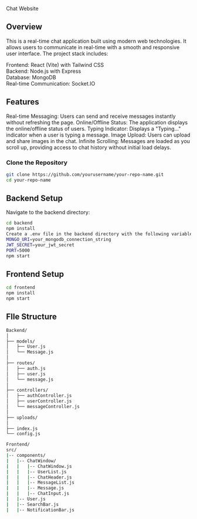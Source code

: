 Chat Website

## Overview
This is a real-time chat application built using modern web technologies. It allows users to communicate in real-time with a smooth and responsive user interface. The project stack includes:

Frontend: React (Vite) with Tailwind CSS </br>
Backend: Node.js with Express </br>
Database: MongoDB </br>
Real-time Communication: Socket.IO

## Features
Real-time Messaging: Users can send and receive messages instantly without refreshing the page.
Online/Offline Status: The application displays the online/offline status of users.
Typing Indicator: Displays a "Typing..." indicator when a user is typing a message.
Image Upload: Users can upload and share images in the chat.
Infinite Scrolling: Messages are loaded as you scroll up, providing access to chat history without initial load delays.

### Clone the Repository
```bash
git clone https://github.com/yourusername/your-repo-name.git
cd your-repo-name
```
## Backend Setup
Navigate to the backend directory:
```bash
cd backend
npm install
Create a .env file in the backend directory with the following variables:
MONGO_URI=your_mongodb_connection_string
JWT_SECRET=your_jwt_secret
PORT=5000
npm start
```

## Frontend Setup
```bash
cd frontend
npm install
npm start
```
## FIle Structure
```bash
Backend/
│
├── models/
│   ├── User.js
│   └── Message.js
│
├── routes/
│   ├── auth.js
│   ├── user.js
│   └── message.js
│
├── controllers/
│   ├── authController.js
│   ├── userController.js
│   └── messageController.js
│
├── uploads/
│
├── index.js
└── config.js
```

```bash
Frontend/
src/
|-- components/
|   |-- ChatWindow/
|   |   |-- ChatWindow.js
|   |   |-- UserList.js
|   |   |-- ChatHeader.js
|   |   |-- MessageList.js
|   |   |-- Message.js
|   |   |-- ChatInput.js
|   |-- User.js
|   |-- SearchBar.js
|   |-- NotificationBar.js
```

